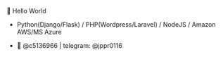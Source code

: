 👋 Hello World 
- Python(Django/Flask) / PHP(Wordpress/Laravel) / NodeJS / Amazon AWS/MS Azure

- 🐤 @c5136966 | telegram: @jppr0116
<!-- - 👀 I’m interested in
- 🌱 I’m currently learning ...
- 💞️ I’m looking to collaborate on ...
- 📫 How to reach me ... -->

<!---
jopsnow/jopsnow is a ✨ special ✨ repository because its `README.md` (this file) appears on your GitHub profile.
You can click the Preview link to take a look at your changes.
--->
